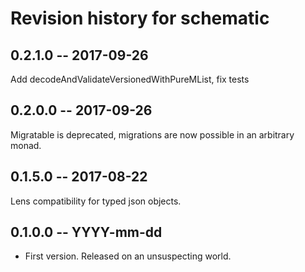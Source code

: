 # Revision history for schematic

## 0.2.1.0 -- 2017-09-26

Add decodeAndValidateVersionedWithPureMList, fix tests

## 0.2.0.0 -- 2017-09-26

Migratable is deprecated, migrations are now possible in an arbitrary monad.

## 0.1.5.0 -- 2017-08-22

Lens compatibility for typed json objects.

## 0.1.0.0  -- YYYY-mm-dd

* First version. Released on an unsuspecting world.
